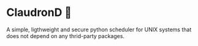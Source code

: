 # ClaudronD 🔮

A simple, ligthweight and secure python scheduler for UNIX systems that does not depend on any thrid-party packages.